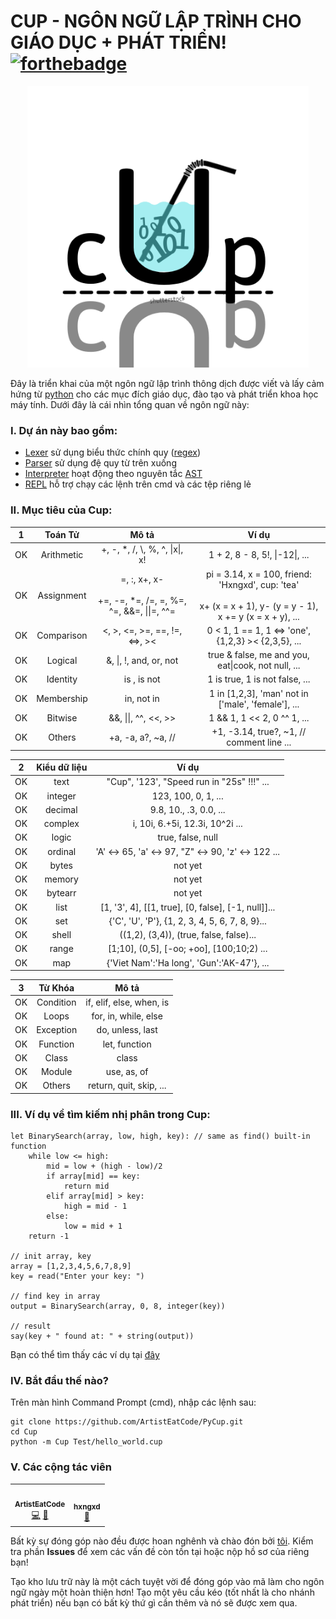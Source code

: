 # CUP - NGÔN NGỮ LẬP TRÌNH CHO GIÁO DỤC + PHÁT TRIỂN!    [![forthebadge](https://forthebadge.com/images/badges/made-with-python.svg)](https://forthebadge.com)

<div align = 'center'><img src="Cup.png" width="450px;" alt="Cups icon"/></div>

Đây là triển khai của một ngôn ngữ lập trình thông dịch được viết và lấy cảm hứng từ [python](https://www.python.org/) cho các mục đích giáo dục, đào tạo và phát triển khoa học máy tính. Dưới đây là cái nhìn tổng quan về ngôn ngữ này:

### I. Dự án này bao gồm:

- [Lexer](https://github.com/ArtistEatCode/PyCup/blob/main/Cup/Cup/Lexer.py) sử dụng biểu thức chính quy ([regex](https://en.wikipedia.org/wiki/Regular_expression))
- [Parser](https://github.com/ArtistEatCode/PyCup/blob/main/Cup/Cup/Parser.py) sử dụng đệ quy từ trên xuống
- [Interpreter](https://github.com/ArtistEatCode/PyCup/blob/main/Cup/Cup/Interpreter.py) hoạt động theo nguyên tắc [AST](https://github.com/ArtistEatCode/PyCup/blob/main/Cup/Cup/AST.py)
- [REPL](https://github.com/ArtistEatCode/PyCup/blob/main/Cup/Cup/__main__.py) hỗ trợ chạy các lệnh trên cmd và các tệp riêng lẻ

### II. Mục tiêu của Cup:

| 1 |Toán Tử	|Mô tả			|Ví dụ																|
|:-:|:---:		|:---:			|:---:																|
|OK	|Arithmetic	|+, -, *, /, \\, %, ^, \|x\|, x!|1 + 2, 8 - 8, 5!, \|-12\|, ...						|
|OK	|Assignment	|=, :, x+, x- <br><br> +=, -=, *=, /=, \=, %=, ^=, &&=, \|\|=, ^^=|pi = 3.14, x = 100, friend: 'Hxngxd', cup: 'tea' <br><br> x+ (x = x + 1), y- (y = y - 1), x += y (x = x + y), ...							  |
|OK	|Comparison	|<, >, <=, >=, ==, !=, <=>, ><|0 < 1, 1 == 1, 1 <=> 'one', {1,2,3} >< {2,3,5}, ...	|
|OK	|Logical	|&, \|, !, and, or, not|true & false, me and you, eat\|cook, not null, ...			|
|OK	|Identity	|is , is not	|1 is true, 1 is not false, ...										|
|OK	|Membership	|in, not in	|1 in [1,2,3], 'man' not in ['male', 'female'], ...						|
|OK	|Bitwise	|&&, \|\|, ^^, <<, >>|1 && 1, 1 << 2, 0 ^^ 1, ...									|
|OK	|Others		|+a, -a, a?, ~a, //|+1, -3.14, true?, ~1, // comment line ...											|

| 2 |Kiểu dữ liệu|Ví dụ 											|
|:-:|:---:   	|:---:		 										|
|OK	|text		|"Cup", '123', "Speed run in \"25s\" !!!" ...		|
|OK	|integer   	|123, 100, 0, 1,  ...								|
|OK	|decimal   	|9.8, 10., .3, 0.0, ...								|
|OK |complex   	|i, 10i, 6.+5i, 12.3i, 10^2i ... 					|
|OK	|logic   	|true, false, null									|
|OK	|ordinal   	|'A' <-> 65, 'a' <-> 97, "Z" <-> 90, 'z' <-> 122 ...|
|OK	|bytes   	|not yet											|
|OK	|memory   	|not yet											|
|OK	|bytearr   	|not yet											|
|OK	|list   	|[1, '3', 4], [[1, true], [0, false], [-1, null]]...|
|OK	|set   		|{'C', 'U', 'P'}, {1, 2, 3, 4, 5, 6, 7, 8, 9}...	|
|OK	|shell   	|((1,2), (3,4)), (true, false, false)...			|
|OK	|range   	|[1;10], (0,5], [-oo; +oo], [100;10;2) ...			|
|OK	|map   		|{'Viet Nam':'Ha long', 'Gun':'AK-47'}, ...			|

| 3 |Từ Khóa	|Mô tả						|
|:-:|:---:		|:---:						|
|OK	|Condition	|if, elif, else, when, is 	|
|OK	|Loops		|for, in, while, else		|
|OK	|Exception	|do, unless, last			|
|OK	|Function	|let, function				|
|OK	|Class		|class						|
|OK	|Module		|use, as, of 				|
|OK	|Others		|return, quit, skip, ...	|

### III. Ví dụ về tìm kiếm nhị phân trong Cup:

```
let BinarySearch(array, low, high, key): // same as find() built-in function
	while low <= high:
		mid = low + (high - low)/2
		if array[mid] == key:
			return mid
		elif array[mid] > key:
			high = mid - 1
		else:
			low = mid + 1
	return -1

// init array, key
array = [1,2,3,4,5,6,7,8,9] 
key = read("Enter your key: ")

// find key in array
output = BinarySearch(array, 0, 8, integer(key))

// result
say(key + " found at: " + string(output))
```
Bạn có thể tìm thấy các ví dụ tại [đây](https://github.com/ArtistEatCode/PyCup/tree/main/Cup/Test)

### IV. Bắt đầu thế nào?

Trên màn hình Command Prompt (cmd), nhập các lệnh sau:

```
git clone https://github.com/ArtistEatCode/PyCup.git
cd Cup
python -m Cup Test/hello_world.cup
```

### V. Các cộng tác viên

<table>
  <tr>
	<td align="center">
		<a href="https://github.com/ArtistEatCode">
			<img src="https://avatars.githubusercontent.com/u/86651618?v=4" width="100px;" alt=""/>
			<br/>
			<sub>
				<b>ArtistEatCode</b>
			</sub>
		</a>
		<br/>
		<a href="https://github.com/ArtistEatCode/PyCup/commits/main" title="Code">💻</a>
		<a href="https://github.com/ArtistEatCode/PyCup/pulls" title="Reviewed Pull Requests">👀</a>
	</td>
	<td align="center">
		<a href="https://github.com/hxngxd">
			<img src="https://avatars.githubusercontent.com/u/76171192?v=4" width="100px;" alt=""/>
			<br/>
			<sub>
				<b>hxngxd</b>
			</sub>
		</a>
		<br/>
		<a href="https://github.com/hxngxd/hxngxd.github.io/pulls" title="Reviewed Pull Requests">👀</a>	
	</td>
  </tr>
</table>

Bất kỳ sự đóng góp nào đều được hoan nghênh và chào đón bởi [tôi](https://github.com/ArtistEatCode/AboutMe.git). Kiểm tra phần **Issues** để xem các vấn đề còn tồn tại hoặc nộp hồ sơ của riêng bạn!

Tạo kho lưu trữ này là một cách tuyệt vời để đóng góp vào mã làm cho ngôn ngữ ngày một hoàn thiện hơn! Tạo một yêu cầu kéo (tốt nhất là cho nhánh phát triển) nếu bạn có bất kỳ thứ gì cần thêm và nó sẽ được xem qua.
